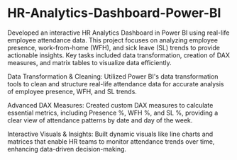 # HR-Analytics-Dashboard-Power-BI

Developed an interactive HR Analytics Dashboard in Power BI using real-life employee attendance data. This project focuses on analyzing employee presence, work-from-home (WFH), and sick leave (SL) trends to provide actionable insights. Key tasks included data transformation, creation of DAX measures, and matrix tables to visualize data efficiently.

Data Transformation & Cleaning: Utilized Power BI's data transformation tools to clean and structure real-life attendance data for accurate analysis of employee presence, WFH, and SL trends.

Advanced DAX Measures: Created custom DAX measures to calculate essential metrics, including Presence %, WFH %, and SL %, providing a clear view of attendance patterns by date and day of the week.

Interactive Visuals & Insights: Built dynamic visuals like line charts and matrices that enable HR teams to monitor attendance trends over time, enhancing data-driven decision-making.

